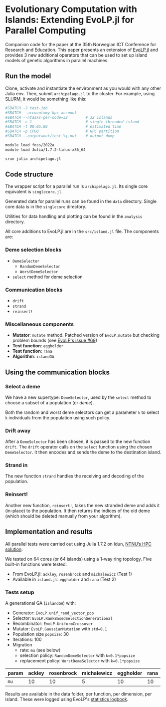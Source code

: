 # Evolutionary Computation with Islands: Extending EvoLP.jl for Parallel Computing

Companion code for the paper at the 35th Norwegian ICT Conference for Research and Education.
This paper presents an extension of [EvoLP.jl](https://github.com/ntnu-ai-lab/EvoLP.jl) and provides 3 new additional operators that can be used to set up island models of genetic algorithms in parallel machines.

## Run the model

Clone, activate and instantiate the environment as you would with any other Julia env.
Then, submit `archipelago.jl` to the cluster. For example, using SLURM, it would be something like this:

```bash
#SBATCH -J test-job
#SBATCH --account=my-hpc-account
#SBATCH --ntasks-per-node=32        # 32 islands
#SBATCH -c 1                        # single threaded island
#SBATCH -t 00:05:00                 # estimated time
#SBATCH -p CPUQ                     # HPC partition
#SBATCH --output=out/test_%j.out    # output dump

module load foss/2022a
module load Julia/1.7.2-linux-x86_64

srun julia archipelago.jl
```

## Code structure

The wrapper script for a parallel run is `archipelago.jl`.
Its single core equivalent is `singlecore.jl`.

Generated data for parallel runs can be found in the `data` directory.
Single core data is in the `singlecore` directory.

Utilities for data handling and plotting can be found in the `analysis` directory.

All core additions to EvoLP.jl are in the `src/island.jl` file. The components are:

### Deme selection blocks

- `DemeSelector`
  - `RandomDemeSelector`
  - `WorstDemeSelector`
- `select` method for deme selection

### Communication blocks

- `drift`
- `strand`
- `reinsert!`

### Miscellaneous components

- **Mutator**: `mutate` method. Patched version of `EvoLP.mutate` but checking problem bounds (see [EvoLP's issue #69](https://github.com/ntnu-ai-lab/EvoLP.jl/issues/69))
- **Test function**: `eggholder`
- **Test function**: `rana`
- **Algorithm**: `islandGA`

## Using the communication blocks

### Select a deme

We have a new supertype: `DemeSelector`, used by the  `select` method to choose a subset of a population (or _deme_).

Both the random and worst deme selectors can get a parameter `k` to select `k` individuals from the population using such policy.

### Drift away

After a `DemeSelector` has been chosen, it is passed to the new function `drift`.
The `drift` operator calls on the `select` function using the chosen `DemeSelector`.
It then encodes and sends the deme to the destination island.

### Strand in

The new function `strand` handles the receiving and decoding of the population.

### Reinsert!

Another new function, `reinsert!`, takes the new stranded deme and adds it (in-place) to the population.
It then returns the indices of the old deme (which should be deleted manually from your algorithm).

## Implementation and results

All parallel tests were carried out using Julia 1.7.2 on Idun, [NTNU’s HPC solution](https://www.hpc.ntnu.no/idun/).

We tested on 64 cores (or 64 islands) using a 1-way ring topology.
Five built-in functions were tested:

- From EvoLP.jl: `ackley`, `rosenbrock` and `michalewicz` (Test 1)
- Available in `island.jl`: `eggholder` and `rana` (Test 2)

### Tests setup

A generational GA (`islandGA`) with:

- Generator: `EvoLP.unif_rand_vector_pop`
- Selector: `EvoLP.RankBasedSelectionGenerational`
- Recombinator: `EvoLP.UniformCrossover`
- Mutator: `EvoLP.GaussianMutation` with `std=0.1`
- Population size `popsize`: 30
- Iterations: 100
- Migration
  - rate: `mu` (see below)
  - selection policy: `RandomDemeSelector` with `k=0.1*popsize`
  - replacement policy: `WorstDemeSelector` with `k=0.1*popsize`

| param  	| ackley 	| rosenbrock 	| michalewicz 	| eggholder | rana   |
|--------	|--------	|------------	|-------------	|-----------|--------|
| `mu`   	| 10   	  | 10          | 5             |10         |10      |

Results are available in the data folder, per function, per dimension, per island.
These were logged using EvoLP's [statistics logbook](https://ntnu-ai-lab.github.io/EvoLP.jl/stable/man/logbook.html).
